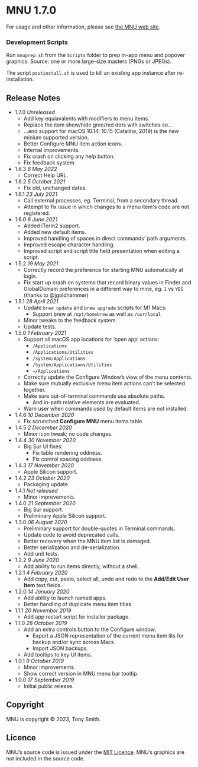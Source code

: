 # MNU 1.7.0 #

For usage and other information, please see [the MNU web site](https://smittytone.net/mnu/index.html).

### Development Scripts ###

Run `mnuprep.sh` from the `Scripts` folder to prep in-app menu and popover graphics. Source: one or more large-size masters (PNGs or JPEGs).

The script `postinstall.sh` is used to kill an existing app instance after re-installation.

## Release Notes ##

- 1.7.0 *Unreleased*
    - Add key equiavalents with modifiers to menu items.
    - Replace the item show/hide gree/red dots with switches so...
    - ...end support for macOS 10.14: 10.15 (Catalina, 2019) is the new minium supported version.
    - Better Configure MNU item action icons.
    - Internal improvements.
    - Fix crash on clicking any help button.
    - Fix feedback system.
- 1.6.3 *8 May 2022*
    - Correct Help URL.
- 1.6.2 *5 October 2021*
    - Fix old, unchanged dates.
- 1.6.1 *23 July 2021*
    - Call external processes, eg. Terminal, from a secondary thread.
    - Attempt to fix issue in which changes to a menu item's code are not registered.
- 1.6.0 *6 June 2021*
    - Added iTerm2 support.
    - Added new default items.
    - Improved handling of spaces in direct commands’ path arguments.
    - Improved escape character handling.
    - Improved script and script title field presentation when editing a script.
- 1.5.2 *19 May 2021*
    - Correctly record the preference for starting MNU automatically at login.
    - Fix start up crash on systems that record binary values in Finder and GlobalDomain preferences in a different way to mine, eg. `1` vs `YES` (thanks to @jgoldhammer)
- 1.5.1 *28 April 2021*
    - Update `brew update` and `brew upgrade` scripts for M1 Macs:
        - Support brew at `/opt/homebrew` as well as `/usr/local`
    - Minor tweaks to the feedback system.
    - Update tests.
- 1.5.0 *1 February 2021*
    - Support all macOS app locations for ‘open app‘ actions:
        - `/Applications`
        - `/Applications/Utilities`
        - `/System/Applications`
        - `/System/Applications/Utilities`
        - `~/Applications`
    - Correctly update the Configure Window’s view of the menu contents.
    - Make sure mutually exclusive menu item actions can’t be selected together.
    - Make sure out-of-terminal commands use absolute paths.
        - And in-path relative elements are evaluated.
    - Warn user when commands used by default items are not installed.
- 1.4.6 *10 December 2020*
    - Fix scrunched **Configure MNU** menu items table.
- 1.4.5 *2 December 2020*
    - Minor icon tweak; no code changes.
- 1.4.4 *30 November 2020*
    - Big Sur UI fixes:
        - Fix table rendering oddness.
        - Fix control spacing oddness.
- 1.4.3 *17 November 2020*
    - Apple Silicon support.
- 1.4.2 *23 October 2020*
    - Packaging update.
- 1.4.1 *Not released*
    - Minor improvements.
- 1.4.0 *21 September 2020*
    - Big Sur support.
    - Preliminary Apple Silicon support.
- 1.3.0 *06 August 2020*
    - Preliminary support for double-quotes in Terminal commands.
    - Update code to avoid deprecated calls.
    - Better recovery when the MNU item list is damaged.
    - Better serialization and de-serialization.
    - Add unit tests.
- 1.2.2 *9 June 2020*
    - Add ability to run items directly, without a shell.
- 1.2.1 *4 February 2020*
    - Add copy, cut, paste, select all, undo and redo to the **Add/Edit User Item** text fields.
- 1.2.0 *14 January 2020*
    - Add ability to launch named apps.
    - Better handling of duplicate menu item titles.
- 1.1.1 *20 November 2019*
    - Add app restart script for installer package.
- 1.1.0 *28 October 2019*
    - Add an extra controls button to the Configure window:
        - Export a JSON representation of the current menu item lits for backup and/or sync across Macs.
        - Import JSON backups.
    - Add tooltips to key UI items.
- 1.0.1 *9 October 2019*
    - Minor improvements.
    - Show correct version in MNU menu bar tooltip.
- 1.0.0 *17 September 2019*
    - Initial public release.

## Copyright ##

MNU is copyright &copy; 2023, Tony Smith.

## Licence ##

MNU’s source code is issued under the [MIT Licence](./LICENSE). MNU’s graphics are not included in the source code.
